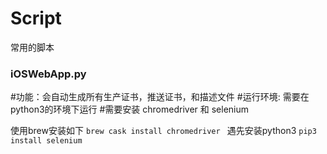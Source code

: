 # Script
常用的脚本

### iOSWebApp.py
#功能：会自动生成所有生产证书，推送证书，和描述文件
#运行环境: 需要在python3的环境下运行
#需要安装 chromedriver 和 selenium

使用brew安装如下
```brew cask install chromedriver ```
遇先安装python3
```pip3 install selenium ```

